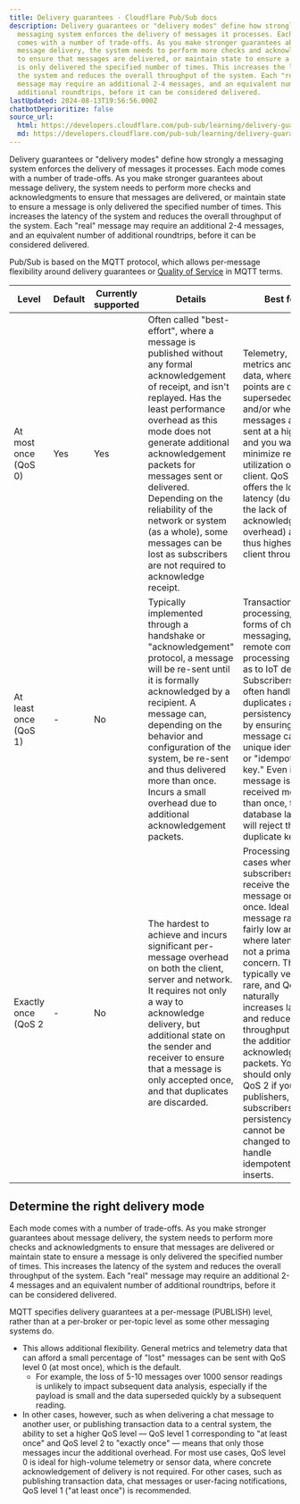 ```yaml
---
title: Delivery guarantees · Cloudflare Pub/Sub docs
description: Delivery guarantees or "delivery modes" define how strongly a
  messaging system enforces the delivery of messages it processes. Each mode
  comes with a number of trade-offs. As you make stronger guarantees about
  message delivery, the system needs to perform more checks and acknowledgments
  to ensure that messages are delivered, or maintain state to ensure a message
  is only delivered the specified number of times. This increases the latency of
  the system and reduces the overall throughput of the system. Each "real"
  message may require an additional 2-4 messages, and an equivalent number of
  additional roundtrips, before it can be considered delivered.
lastUpdated: 2024-08-13T19:56:56.000Z
chatbotDeprioritize: false
source_url:
  html: https://developers.cloudflare.com/pub-sub/learning/delivery-guarantees/
  md: https://developers.cloudflare.com/pub-sub/learning/delivery-guarantees/index.md
---
```


Delivery guarantees or "delivery modes" define how strongly a messaging system enforces the delivery of messages it processes. Each mode comes with a number of trade-offs. As you make stronger guarantees about message delivery, the system needs to perform more checks and acknowledgments to ensure that messages are delivered, or maintain state to ensure a message is only delivered the specified number of times. This increases the latency of the system and reduces the overall throughput of the system. Each "real" message may require an additional 2-4 messages, and an equivalent number of additional roundtrips, before it can be considered delivered.

Pub/Sub is based on the MQTT protocol, which allows per-message flexibility around delivery guarantees or [Quality of Service](https://docs.oasis-open.org/mqtt/mqtt/v5.0/os/mqtt-v5.0-os.html#_Toc3901234) in MQTT terms.

| Level | Default | Currently supported | Details | Best for |
| - | - | - | - | - |
| At most once (QoS 0) | Yes | Yes | Often called "best-effort", where a message is published without any formal acknowledgement of receipt, and isn't replayed. Has the least performance overhead as this mode does not generate additional acknowledgement packets for messages sent or delivered. Depending on the reliability of the network or system (as a whole), some messages can be lost as subscribers are not required to acknowledge receipt. | Telemetry, metrics and event data, where data points are quickly superseded and/or where messages are sent at a high rate and you want to minimize resource utilization on the client. QoS 0 offers the lowest latency (due to the lack of acknowledgement overhead) and thus highest per-client throughput. |
| At least once (QoS 1) | - | No | Typically implemented through a handshake or "acknowledgement" protocol, a message will be re-sent until it is formally acknowledged by a recipient. A message can, depending on the behavior and configuration of the system, be re-sent and thus delivered more than once. Incurs a small overhead due to additional acknowledgement packets.  | Transaction processing, most forms of chat messaging, and remote command processing such as to IoT devices). Subscribers can often handle duplicates at the persistency layer by ensuring each message carries a unique identifier or "idempotency key." Even if the message is received more than once, the database layer will reject the duplicate key. |
| Exactly once (QoS 2 | - | No | The hardest to achieve and incurs significant per-message overhead on both the client, server and network. It requires not only a way to acknowledge delivery, but additional state on the sender and receiver to ensure that a message is only accepted once, and that duplicates are discarded. | Processing use-cases where subscribers must receive the message only once. Ideal when message rates are fairly low and where latency is not a primary concern. This is typically very rare, and QoS 2 naturally increases latency and reduces throughput due to the additional acknowledgement packets. You should only use QoS 2 if your publishers, subscribers, or persistency layer cannot be changed to handle idempotent inserts. |

## Determine the right delivery mode

Each mode comes with a number of trade-offs. As you make stronger guarantees about message delivery, the system needs to perform more checks and acknowledgments to ensure that messages are delivered or maintain state to ensure a message is only delivered the specified number of times. This increases the latency of the system and reduces the overall throughput of the system. Each "real" message may require an additional 2-4 messages and an equivalent number of additional roundtrips, before it can be considered delivered.

MQTT specifies delivery guarantees at a per-message (PUBLISH) level, rather than at a per-broker or per-topic level as some other messaging systems do.

* This allows additional flexibility. General metrics and telemetry data that can afford a small percentage of "lost" messages can be sent with QoS level 0 (at most once), which is the default.
  * For example, the loss of 5-10 messages over 1000 sensor readings is unlikely to impact subsequent data analysis, especially if the payload is small and the data superseded quickly by a subsequent reading.
* In other cases, however, such as when delivering a chat message to another user, or publishing transaction data to a central system, the ability to set a higher QoS level — QoS level 1 corresponding to "at least once" and QoS level 2 to "exactly once" — means that only those messages incur the additional overhead. For most use cases, QoS level 0 is ideal for high-volume telemetry or sensor data, where concrete acknowledgement of delivery is not required. For other cases, such as publishing transaction data, chat messages or user-facing notifications, QoS level 1 ("at least once") is recommended.
